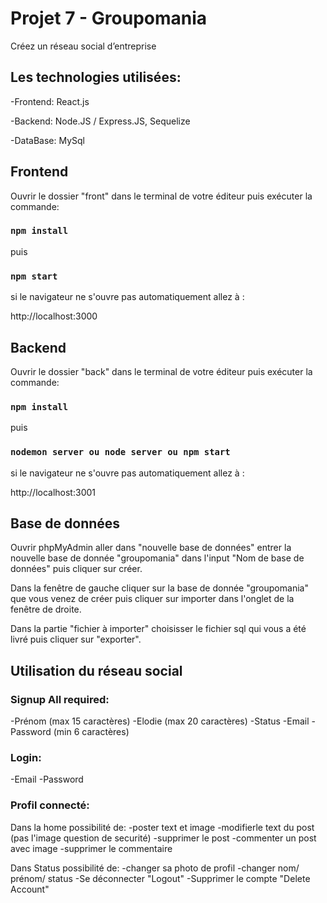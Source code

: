 # Projet 7 - Groupomania
Créez un réseau social d’entreprise

## Les technologies utilisées:

-Frontend: React.js

-Backend: Node.JS / Express.JS, Sequelize

-DataBase: MySql 


## Frontend

Ouvrir le dossier "front" dans le terminal de votre éditeur puis exécuter la commande:

### `npm install`

puis 

### `npm start`

si le navigateur ne s'ouvre pas automatiquement allez à :

http://localhost:3000


## Backend

Ouvrir le dossier "back" dans le terminal de votre éditeur puis exécuter la commande:

### `npm install`

puis 

### `nodemon server ou node server ou npm start`

si le navigateur ne s'ouvre pas automatiquement allez à :

http://localhost:3001


## Base de données

Ouvrir phpMyAdmin aller dans "nouvelle base de données" entrer la nouvelle base de donnée "groupomania" dans l'input "Nom de base de données" puis cliquer sur créer.

Dans la fenêtre de gauche cliquer sur la base de donnée "groupomania" que vous venez de créer puis cliquer sur importer dans l'onglet de la fenêtre de droite.

Dans la partie "fichier à importer" choisisser le fichier sql qui vous a été livré puis cliquer sur "exporter".


## Utilisation du réseau social

### Signup All required: 

-Prénom (max 15 caractères)
-Elodie (max 20 caractères)
-Status
-Email
-Password (min 6 caractères)

### Login:

-Email
-Password

### Profil connecté:

Dans la home possibilité de:
-poster text et image
-modifierle text du post (pas l'image question de securité)
-supprimer le post
-commenter un post avec image
-supprimer le commentaire

Dans Status possibilité de:
-changer sa photo de profil 
-changer nom/ prénom/ status
-Se déconnecter "Logout"
-Supprimer le compte "Delete Account"


